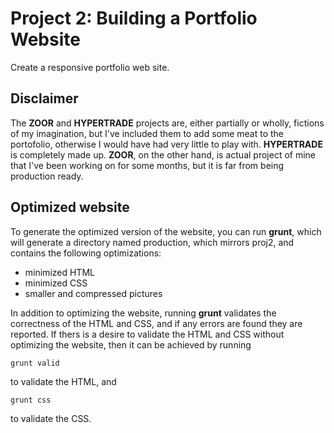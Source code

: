 # Project 2: Building a Portfolio Website

Create a responsive portfolio web site.

## Disclaimer

The **ZOOR** and **HYPERTRADE** projects are, either partially or wholly,
fictions of my imagination, but I've included them to add some meat to the
portofolio, otherwise I would have had very little to play with. **HYPERTRADE**
is completely made up. **ZOOR**, on the other hand, is actual project of mine
that I've been working on for some months, but it is far from being production
ready.

## Optimized website

To generate the optimized version of the website, you can run **grunt**, which
will generate a directory named production, which mirrors proj2, and contains
the following optimizations:

* minimized HTML
* minimized CSS
* smaller and compressed pictures

In addition to optimizing the website, running **grunt** validates the
correctness of the HTML and CSS, and if any errors are found they are reported.
If thers is a desire to validate the HTML and CSS without optimizing the
website, then it can be achieved by running

```{bash}
grunt valid
```

to validate the HTML, and

```{bash}
grunt css
```

to validate the CSS.
